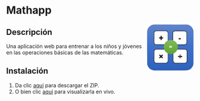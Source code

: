 
# Mathapp
<img src="logo.png" width=25% align="right"></img>
## Descripción
Una aplicación web para entrenar a los niños y jóvenes en las operaciones básicas de las matemáticas.
## Instalación
1. Da clic [aquí](https://github.com/LisoProgrammer/mathapp/archive/refs/heads/main.zip) para descargar el ZIP.
2. O bien clic [aquí](https://mathappdev.netlify.app/index.html) para visualizarla en vivo.

